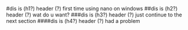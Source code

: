 #dis is (h1?) header (?)
first time using nano on windows
##dis is (h2?) header (?)
wat do u want?
###dis is (h3?) header (?)
just continue to the next section
####dis is (h4?) header (?)
had a problem
